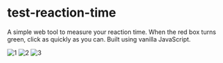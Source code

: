 # test-reaction-time
A simple web tool to measure your reaction time. When the red box turns green, click as quickly as you can. Built using vanilla JavaScript.

![1](https://user-images.githubusercontent.com/8891030/105993427-82f33700-60fa-11eb-89df-46349e6f1516.png)
![2](https://user-images.githubusercontent.com/8891030/105993465-930b1680-60fa-11eb-8f11-16016752afae.png)
![3](https://user-images.githubusercontent.com/8891030/105993857-f5fcad80-60fa-11eb-856d-50330a427c93.png)
